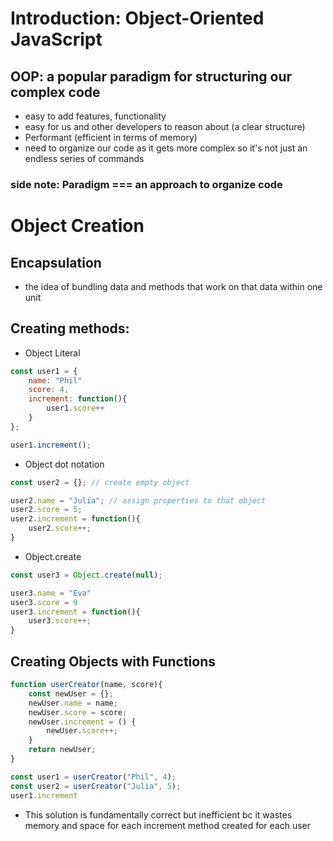 # Introduction: Object-Oriented JavaScript

## OOP: a popular paradigm for structuring our complex code

- easy to add features, functionality
- easy for us and other developers to reason about (a clear structure)
- Performant (efficient in terms of memory)
- need to organize our code as it gets more complex so it's not just an endless series of commands

### side note: Paradigm === an approach to organize code

# Object Creation

## Encapsulation

- the idea of bundling data and methods that work on that data within one unit

## Creating methods:

- Object Literal

```JavaScript
const user1 = {
	name: "Phil"
	score: 4,
	increment: function(){
		user1.score++
	}
};

user1.increment();
```

- Object dot notation

```JavaScript
const user2 = {}; // create empty object

user2.name = "Julia"; // assign properties to that object
user2.score = 5;
user2.increment = function(){
	user2.score++;
}
```
- Object.create

```JavaScript
const user3 = Object.create(null);

user3.name = "Eva"
user3.score = 9
user3.increment = function(){
	user3.score++;
}
```

## Creating Objects with Functions
```JavaScript
function userCreator(name, score){
	const newUser = {};
	newUser.name = name;
	newUser.score = score;
	newUser.increment = () {
		newUser.score++;
	}
	return newUser;
}

const user1 = userCreator("Phil", 4);
const user2 = userCreator("Julia", 5);
user1.increment
```
- This solution is fundamentally correct but inefficient bc it wastes memory and space for each increment method created for each user

